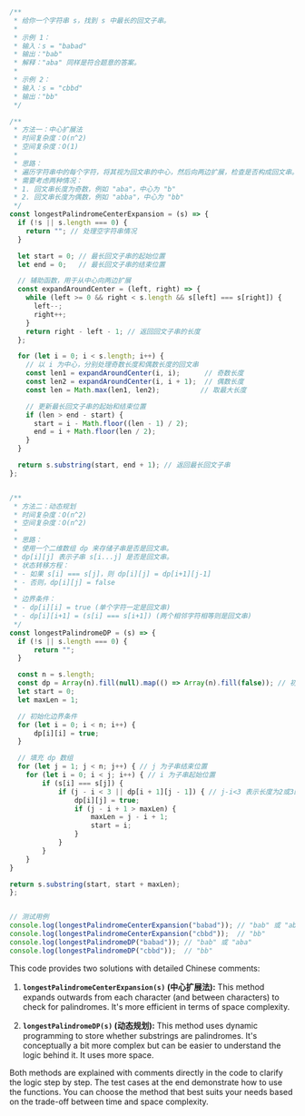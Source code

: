 ```javascript
/**
 * 给你一个字符串 s，找到 s 中最长的回文子串。
 *
 * 示例 1：
 * 输入：s = "babad"
 * 输出："bab"
 * 解释："aba" 同样是符合题意的答案。
 *
 * 示例 2：
 * 输入：s = "cbbd"
 * 输出："bb"
 */

/**
 * 方法一：中心扩展法
 * 时间复杂度：O(n^2)
 * 空间复杂度：O(1)
 *
 * 思路：
 * 遍历字符串中的每个字符，将其视为回文串的中心，然后向两边扩展，检查是否构成回文串。
 * 需要考虑两种情况：
 * 1. 回文串长度为奇数，例如 "aba"，中心为 "b"
 * 2. 回文串长度为偶数，例如 "abba"，中心为 "bb"
 */
const longestPalindromeCenterExpansion = (s) => {
  if (!s || s.length === 0) {
    return ""; // 处理空字符串情况
  }

  let start = 0; // 最长回文子串的起始位置
  let end = 0;   // 最长回文子串的结束位置

  // 辅助函数，用于从中心向两边扩展
  const expandAroundCenter = (left, right) => {
    while (left >= 0 && right < s.length && s[left] === s[right]) {
      left--;
      right++;
    }
    return right - left - 1; // 返回回文子串的长度
  };

  for (let i = 0; i < s.length; i++) {
    // 以 i 为中心，分别处理奇数长度和偶数长度的回文串
    const len1 = expandAroundCenter(i, i);      // 奇数长度
    const len2 = expandAroundCenter(i, i + 1);  // 偶数长度
    const len = Math.max(len1, len2);          // 取最大长度

    // 更新最长回文子串的起始和结束位置
    if (len > end - start) {
      start = i - Math.floor((len - 1) / 2);
      end = i + Math.floor(len / 2);
    }
  }

  return s.substring(start, end + 1); // 返回最长回文子串
};


/**
 * 方法二：动态规划
 * 时间复杂度：O(n^2)
 * 空间复杂度：O(n^2)
 *
 * 思路：
 * 使用一个二维数组 dp 来存储子串是否是回文串。
 * dp[i][j] 表示子串 s[i...j] 是否是回文串。
 * 状态转移方程：
 * - 如果 s[i] === s[j]，则 dp[i][j] = dp[i+1][j-1]
 * - 否则，dp[i][j] = false
 *
 * 边界条件：
 * - dp[i][i] = true (单个字符一定是回文串)
 * - dp[i][i+1] = (s[i] === s[i+1]) (两个相邻字符相等则是回文串)
 */
const longestPalindromeDP = (s) => {
  if (!s || s.length === 0) {
      return "";
  }

  const n = s.length;
  const dp = Array(n).fill(null).map(() => Array(n).fill(false)); // 初始化 dp 数组
  let start = 0;
  let maxLen = 1;

  // 初始化边界条件
  for (let i = 0; i < n; i++) {
      dp[i][i] = true;
  }

  // 填充 dp 数组
  for (let j = 1; j < n; j++) { // j 为子串结束位置
    for (let i = 0; i < j; i++) { // i 为子串起始位置
        if (s[i] === s[j]) {
            if (j - i < 3 || dp[i + 1][j - 1]) { // j-i<3 表示长度为2或3的情况
                dp[i][j] = true;
                if (j - i + 1 > maxLen) {
                    maxLen = j - i + 1;
                    start = i;
                }
            }
        }
    }
}

return s.substring(start, start + maxLen);
};


// 测试用例
console.log(longestPalindromeCenterExpansion("babad")); // "bab" 或 "aba"
console.log(longestPalindromeCenterExpansion("cbbd"));  // "bb"
console.log(longestPalindromeDP("babad")); // "bab" 或 "aba"
console.log(longestPalindromeDP("cbbd"));  // "bb"

```


This code provides two solutions with detailed Chinese comments:

1. **`longestPalindromeCenterExpansion(s)` (中心扩展法):**  This method expands outwards from each character (and between characters) to check for palindromes.  It's more efficient in terms of space complexity.

2. **`longestPalindromeDP(s)` (动态规划):**  This method uses dynamic programming to store whether substrings are palindromes.  It's conceptually a bit more complex but can be easier to understand the logic behind it.  It uses more space.


Both methods are explained with comments directly in the code to clarify the logic step by step.  The test cases at the end demonstrate how to use the functions.  You can choose the method that best suits your needs based on the trade-off between time and space complexity.
